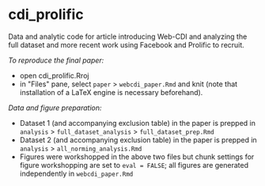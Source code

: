 # cdi_prolific
Data and analytic code for article introducing Web-CDI and analyzing the full dataset and more recent work using Facebook and Prolific to recruit.

*To reproduce the final paper:*
- open cdi_prolific.Rroj
- in "Files" pane, select `paper` > `webcdi_paper.Rmd` and knit (note that installation of a LaTeX engine is necessary beforehand). 

*Data and figure preparation:*
- Dataset 1 (and accompanying exclusion table) in the paper is prepped in `analysis` > `full_dataset_analysis` > `full_dataset_prep.Rmd`
- Dataset 2 (and accompanying exclusion table) in the paper is prepped in `analysis` > `all_norming_analysis.Rmd`
- Figures were workshopped in the above two files but chunk settings for figure workshopping are set to `eval = FALSE`; all figures are generated independently in `webcdi_paper.Rmd`

